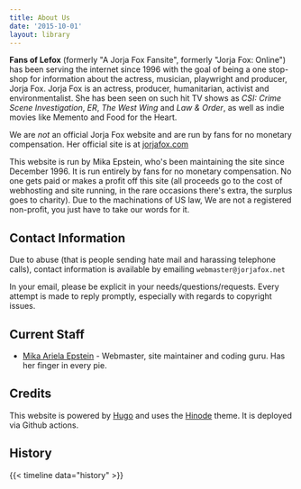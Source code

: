 ```yaml
---
title: About Us
date: '2015-10-01'
layout: library
---
```


**Fans of Lefox** (formerly "A Jorja Fox Fansite", formerly "Jorja Fox: Online") has been serving the internet since 1996 with the goal of being a one stop-shop for information about the actress, musician, playwright and producer, Jorja Fox. Jorja Fox is an actress, producer, humanitarian, activist and environmentalist. She has been seen on such hit TV shows as _CSI: Crime Scene Investigation_, _ER_, _The West Wing_ and _Law &amp; Order_, as well as indie movies like Memento and Food for the Heart.

We are _not_ an official Jorja Fox website and are run by fans for no monetary compensation. Her official site is at [jorjafox.com](https://www.jorjafox.com/)

This website is run by Mika Epstein, who's been maintaining the site since December 1996. It is run entirely by fans for no monetary compensation. No one gets paid or makes a profit off this site (all proceeds go to the cost of webhosting and site running, in the rare occasions there's extra, the surplus goes to charity). Due to the machinations of US law, We are not a registered non-profit, you just have to take our words for it.

## Contact Information

Due to abuse (that is people sending hate mail and harassing telephone calls), contact information is available by emailing `webmaster@jorjafox.net`

In your email, please be explicit in your needs/questions/requests. Every attempt is made to reply promptly, especially with regards to copyright issues.

## Current Staff

* [Mika Ariela Epstein](https://ipstenu.org/) - Webmaster, site maintainer and coding guru. Has her finger in every pie.

## Credits

This website is powered by [Hugo](https://gohugo.io) and uses the [Hinode](https://gethinode.com) theme. It is deployed via Github actions.

## History

{{< timeline data="history" >}}
